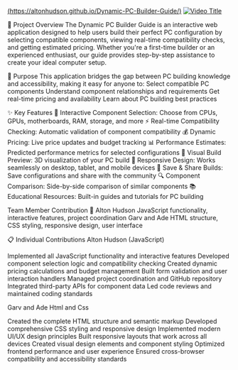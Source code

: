 [(https://altonhudson.github.io/Dynamic-PC-Builder-Guide/)](https://altonhudson.github.io/Dynamic-PC-Builder-Guide/)
[![Video Title](https://img.youtube.com/vi/3vrXm0yNkIw/0.jpg)](https://youtu.be/3vrXm0yNkIw)
 
 🚀 Project Overview
The Dynamic PC Builder Guide is an interactive web application designed to help users build their perfect PC configuration by selecting compatible components, viewing real-time compatibility checks, and getting estimated pricing. Whether you're a first-time builder or an experienced enthusiast, our guide provides step-by-step assistance to create your ideal computer setup.

🎯 Purpose
This application bridges the gap between PC building knowledge and accessibility, making it easy for anyone to:
Select compatible PC components
Understand component relationships and requirements
Get real-time pricing and availability
Learn about PC building best practices

✨ Key Features
🔧 Interactive Component Selection: Choose from CPUs, GPUs, motherboards, RAM, storage, and more
⚡ Real-time Compatibility Checking: Automatic validation of component compatibility
💰 Dynamic Pricing: Live price updates and budget tracking
📊 Performance Estimates: Predicted performance metrics for selected configurations
🎨 Visual Build Preview: 3D visualization of your PC build
📱 Responsive Design: Works seamlessly on desktop, tablet, and mobile devices
💾 Save & Share Builds: Save configurations and share with the community
🔍 Component Comparison: Side-by-side comparison of similar components
📚 Educational Resources: Built-in guides and tutorials for PC building

Team Member Contribution 👥
Alton Hudson JavaScript functionality, interactive features, project coordination
Garv and Ade HTML structure, CSS styling, responsive design, user interface


📋 Individual Contributions
Alton Hudson (JavaScript)

Implemented all JavaScript functionality and interactive features
Developed component selection logic and compatibility checking
Created dynamic pricing calculations and budget management
Built form validation and user interaction handlers
Managed project coordination and GitHub repository
Integrated third-party APIs for component data
Led code reviews and maintained coding standards

Garv and Ade Html and Css

Created the complete HTML structure and semantic markup
Developed comprehensive CSS styling and responsive design
Implemented modern UI/UX design principles
Built responsive layouts that work across all devices
Created visual design elements and component styling
Optimized frontend performance and user experience
Ensured cross-browser compatibility and accessibility standards




